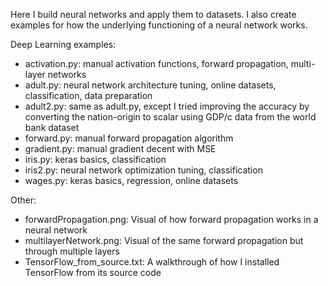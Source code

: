 Here I build neural networks and apply them to datasets. 
I also create examples for how the underlying functioning of a neural network works.

Deep Learning examples:
- activation.py: manual activation functions, forward propagation, multi-layer networks
- adult.py: neural network architecture tuning, online datasets, classification, data preparation
- adult2.py: same as adult.py, except I tried improving the accuracy by converting the nation-origin to scalar using GDP/c data from the world bank dataset
- forward.py: manual forward propagation algorithm
- gradient.py: manual gradient decent with MSE
- iris.py: keras basics, classification
- iris2.py: neural network optimization tuning, classification
- wages.py: keras basics, regression, online datasets

Other:
- forwardPropagation.png: Visual of how forward propagation works in a neural network
- multilayerNetwork.png: Visual of the same forward propagation but through multiple layers
- TensorFlow_from_source.txt: A walkthrough of how I installed TensorFlow from its source code
